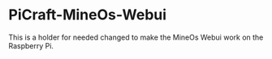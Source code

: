 PiCraft-MineOs-Webui
====================

This is a holder for needed changed to make the MineOs Webui work on the Raspberry Pi.
